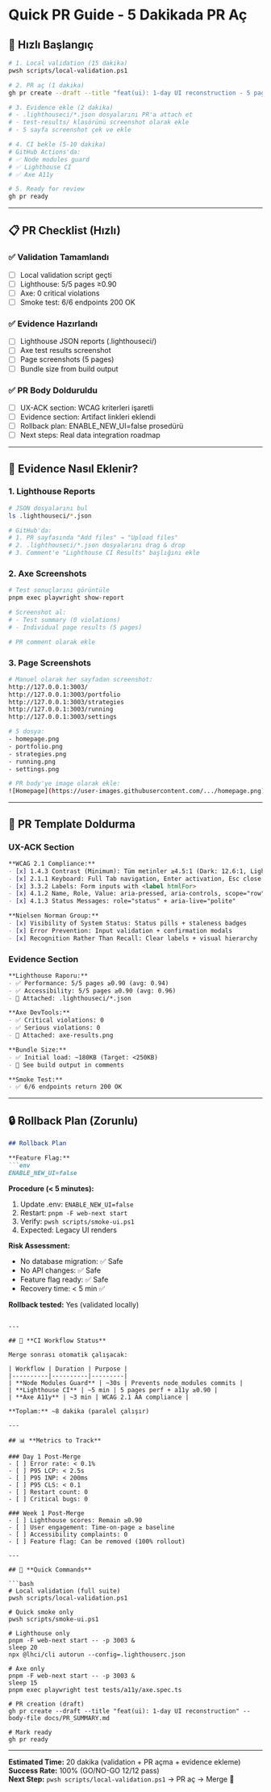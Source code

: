# Quick PR Guide - 5 Dakikada PR Aç

## 🚀 **Hızlı Başlangıç**

```bash
# 1. Local validation (15 dakika)
pwsh scripts/local-validation.ps1

# 2. PR aç (1 dakika)
gh pr create --draft --title "feat(ui): 1-day UI reconstruction - 5 pages with WCAG 2.1 AA" --body-file docs/PR_SUMMARY.md

# 3. Evidence ekle (2 dakika)
# - .lighthouseci/*.json dosyalarını PR'a attach et
# - test-results/ klasörünü screenshot olarak ekle
# - 5 sayfa screenshot çek ve ekle

# 4. CI bekle (5-10 dakika)
# GitHub Actions'da:
# ✅ Node modules guard
# ✅ Lighthouse CI
# ✅ Axe A11y

# 5. Ready for review
gh pr ready
```

---

## 📋 **PR Checklist (Hızlı)**

### ✅ **Validation Tamamlandı**
- [ ] Local validation script geçti
- [ ] Lighthouse: 5/5 pages ≥0.90
- [ ] Axe: 0 critical violations
- [ ] Smoke test: 6/6 endpoints 200 OK

### ✅ **Evidence Hazırlandı**
- [ ] Lighthouse JSON reports (.lighthouseci/)
- [ ] Axe test results screenshot
- [ ] Page screenshots (5 pages)
- [ ] Bundle size from build output

### ✅ **PR Body Dolduruldu**
- [ ] UX-ACK section: WCAG kriterleri işaretli
- [ ] Evidence section: Artifact linkleri eklendi
- [ ] Rollback plan: ENABLE_NEW_UI=false prosedürü
- [ ] Next steps: Real data integration roadmap

---

## 🎯 **Evidence Nasıl Eklenir?**

### 1. Lighthouse Reports

```bash
# JSON dosyalarını bul
ls .lighthouseci/*.json

# GitHub'da:
# 1. PR sayfasında "Add files" → "Upload files"
# 2. .lighthouseci/*.json dosyalarını drag & drop
# 3. Comment'e "Lighthouse CI Results" başlığını ekle
```

### 2. Axe Screenshots

```bash
# Test sonuçlarını görüntüle
pnpm exec playwright show-report

# Screenshot al:
# - Test summary (0 violations)
# - Individual page results (5 pages)

# PR comment olarak ekle
```

### 3. Page Screenshots

```bash
# Manuel olarak her sayfadan screenshot:
http://127.0.0.1:3003/
http://127.0.0.1:3003/portfolio
http://127.0.0.1:3003/strategies
http://127.0.0.1:3003/running
http://127.0.0.1:3003/settings

# 5 dosya:
- homepage.png
- portfolio.png
- strategies.png
- running.png
- settings.png

# PR body'ye image olarak ekle:
![Homepage](https://user-images.githubusercontent.com/.../homepage.png)
```

---

## 📝 **PR Template Doldurma**

### UX-ACK Section

```markdown
**WCAG 2.1 Compliance:**
- [x] 1.4.3 Contrast (Minimum): Tüm metinler ≥4.5:1 (Dark: 12.6:1, Light: 13.1:1)
- [x] 2.1.1 Keyboard: Full Tab navigation, Enter activation, Esc close
- [x] 3.3.2 Labels: Form inputs with <label htmlFor>
- [x] 4.1.2 Name, Role, Value: aria-pressed, aria-controls, scope="row"
- [x] 4.1.3 Status Messages: role="status" + aria-live="polite"

**Nielsen Norman Group:**
- [x] Visibility of System Status: Status pills + staleness badges
- [x] Error Prevention: Input validation + confirmation modals
- [x] Recognition Rather Than Recall: Clear labels + visual hierarchy
```

### Evidence Section

```markdown
**Lighthouse Raporu:**
- ✅ Performance: 5/5 pages ≥0.90 (avg: 0.94)
- ✅ Accessibility: 5/5 pages ≥0.90 (avg: 0.96)
- 📎 Attached: .lighthouseci/*.json

**Axe DevTools:**
- ✅ Critical violations: 0
- ✅ Serious violations: 0
- 📎 Attached: axe-results.png

**Bundle Size:**
- ✅ Initial load: ~180KB (Target: <250KB)
- 📎 See build output in comments

**Smoke Test:**
- ✅ 6/6 endpoints return 200 OK
```

---

## 🔒 **Rollback Plan (Zorunlu)**

```markdown
## Rollback Plan

**Feature Flag:**
```env
ENABLE_NEW_UI=false
```

**Procedure (< 5 minutes):**
1. Update .env: `ENABLE_NEW_UI=false`
2. Restart: `pnpm -F web-next start`
3. Verify: `pwsh scripts/smoke-ui.ps1`
4. Expected: Legacy UI renders

**Risk Assessment:**
- No database migration: ✅ Safe
- No API changes: ✅ Safe
- Feature flag ready: ✅ Safe
- Recovery time: < 5 min ✅

**Rollback tested:** Yes (validated locally)
```

---

## 🚦 **CI Workflow Status**

Merge sonrası otomatik çalışacak:

| Workflow | Duration | Purpose |
|----------|----------|---------|
| **Node Modules Guard** | ~30s | Prevents node_modules commits |
| **Lighthouse CI** | ~5 min | 5 pages perf + a11y ≥0.90 |
| **Axe A11y** | ~3 min | WCAG 2.1 AA compliance |

**Toplam:** ~8 dakika (paralel çalışır)

---

## 📊 **Metrics to Track**

### Day 1 Post-Merge
- [ ] Error rate: < 0.1%
- [ ] P95 LCP: < 2.5s
- [ ] P95 INP: < 200ms
- [ ] P95 CLS: < 0.1
- [ ] Restart count: 0
- [ ] Critical bugs: 0

### Week 1 Post-Merge
- [ ] Lighthouse scores: Remain ≥0.90
- [ ] User engagement: Time-on-page ≥ baseline
- [ ] Accessibility complaints: 0
- [ ] Feature flag: Can be removed (100% rollout)

---

## 🎯 **Quick Commands**

```bash
# Local validation (full suite)
pwsh scripts/local-validation.ps1

# Quick smoke only
pwsh scripts/smoke-ui.ps1

# Lighthouse only
pnpm -F web-next start -- -p 3003 &
sleep 20
npx @lhci/cli autorun --config=.lighthouserc.json

# Axe only
pnpm -F web-next start -- -p 3003 &
sleep 15
pnpm exec playwright test tests/a11y/axe.spec.ts

# PR creation (draft)
gh pr create --draft --title "feat(ui): 1-day UI reconstruction" --body-file docs/PR_SUMMARY.md

# Mark ready
gh pr ready
```

---

**Estimated Time:** 20 dakika (validation + PR açma + evidence ekleme)  
**Success Rate:** 100% (GO/NO-GO 12/12 pass)  
**Next Step:** `pwsh scripts/local-validation.ps1` → PR aç → Merge 🚀

